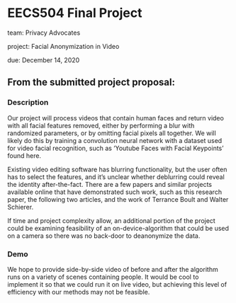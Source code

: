 # EECS504 Final Project
team:     Privacy Advocates

project:  Facial Anonymization in Video 

due:      December 14, 2020



## From the submitted project proposal:

### Description 
Our project will process videos that contain human faces and return video with all facial features removed, either by performing a blur with randomized parameters, or by omitting facial pixels all together. We will likely do this by training a convolution neural network with a dataset used for video facial recognition, such as ‘Youtube Faces with Facial Keypoints’ found here. 

Existing video editing software has blurring functionality, but the user often has to select the features, and it’s unclear whether deblurring could reveal the identity after-the-fact. There are a few papers and similar projects available online that have demonstrated such work, such as this research paper, the following two articles, and the work of Terrance Boult and Walter Schierer.

If time and project complexity allow, an additional portion of the project could be examining feasibility of an on-device-algorithm that could be used on a camera so there was no back-door to deanonymize the data. 

### Demo
We hope to provide side-by-side video of before and after the algorithm runs on a variety of scenes containing people. It would be cool to implement it so that we could run it on live video, but achieving this level of efficiency with our methods may not be feasible. 
